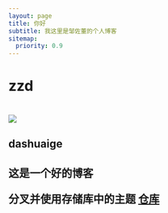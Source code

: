 ```yaml
---
layout: page
title: 你好
subtitle: 我这里是邹佐董的个人博客
sitemap:
  priority: 0.9
---
```

<h1>zzd<h1>
<img src="{{ '/assets/img/pudhina.jpg' | prepend: site.baseurl }}" id="about-img">
<h2>dashuaige<h2>
<div id="describe-text">
	<p>这是一个好的博客</p>
	<p>分叉并使用存储库中的主题 <strong> <a href="https://github.com/knhash/Pudhina"> 仓库</a> </strong></p>
</div>
